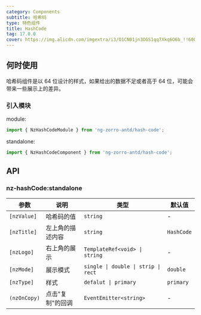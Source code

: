 ```yaml
---
category: Components
subtitle: 哈希码
type: 特色组件
title: HashCode
tag: 17.0.0
cover: https://img.alicdn.com/imgextra/i3/O1CN01jn3OGS1qq7Xkq6O6b_!!6000000005546-2-tps-1074-374.png
---
```


## 何时使用

哈希码组件是以 64 位设计的样式，如果给出的数据不足或者高于 64 位，可能会带来一些展示上的差异。

### 引入模块

module:

```ts
import { NzHashCodeModule } from 'ng-zorro-antd/hash-code';
```

standalone:

```ts
import { NzHashCodeComponent } from 'ng-zorro-antd/hash-code';
```

## API

### nz-hashCode:standalone

| 参数           | 说明        | 类型                                  | 默认值        |
|--------------|-----------|-------------------------------------|------------|
| `[nzValue]`  | 哈希码的值     | `string`                            | -          |
| `[nzTitle]`  | 左上角的描述内容  | `string`                            | `HashCode` |
| `[nzLogo]`   | 右上角的展示    | `TemplateRef<void> \| string`       | -          |
| `[nzMode]`   | 展示模式      | `single \| double \| strip \| rect` | `double`   |
| `[nzType]`   | 样式        | `defalut \| primary`                | `primary`  |
| `(nzOnCopy)` | 点击"复制"的回调 | `EventEmitter<string>`              | -          |